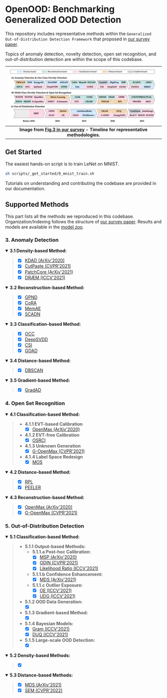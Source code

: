 # OpenOOD: Benchmarking Generalized OOD Detection

This repository includes representative methods within the `Generalized Out-of-Distribution Detection Framework` that proposed
in [our survey paper](https://arxiv.org/abs/2110.11334).

Topics of anomaly detection, novelty detection, open set recognition,
and out-of-distribution detection
are within the scope of this codebase.

| ![timeline.jpg](assets/timeline.jpg) |
|:--:|
| <b>Image from [Fig.3 in our survey](https://arxiv.org/abs/2110.11334) - Timeline for representative methodologies.</b>|


## Get Started

The easiest hands-on script is to train LeNet on MNIST.
```bash
sh scripts/_get_started/0_mnist_train.sh
```
Tutorials on understanding and contributing the codebase are provided in our documentation.

## Supported Methods
This part lists all the methods we reproduced in this codebase.
Organization/Indexing follows the structure of [our survey paper](https://arxiv.org/abs/2110.11334).
Results and models are available in the [model zoo](docs/model_zoo.md).

### 3. Anomaly Detection

<details open>
<summary><b>3.1 Density-based Method:</b></summary>

> - [x] [KDAD (ArXiv'2020)](https://github.com/rohban-lab/Knowledge_Distillation_AD)
> - [x] [CutPaste (CVPR'2021)](https://arxiv.org/abs/2104.04015)
> - [x] [PatchCore (ArXiv'2021)](https://arxiv.org/pdf/2106.08265.pdf)
> - [x] [DRÆM (ICCV'2021)](https://openaccess.thecvf.com/content/ICCV2021/papers/Zavrtanik_DRAEM_-_A_Discriminatively_Trained_Reconstruction_Embedding_for_Surface_Anomaly_ICCV_2021_paper.pdf)
</details>

<details open>
<summary><b>3.2 Reconstruction-based Method:</b></summary>

> - [x] [GPND]()
> - [x] [CoRA]()
> - [x] [MemAE]()
> - [x] [SCADN]()
</details>

<details open>
<summary><b>3.3 Classification-based Method:</b></summary>

> - [x] [OCC]()
> - [x] [DeepSVDD]()
> - [x] [CSI]()
> - [x] [GOAD]()
</details>

<details open>
<summary><b>3.4 Distance-based Method:</b></summary>

> - [x] [DBSCAN]()
</details>

<details open>
<summary><b>3.5 Gradient-based Method:</b></summary>

> - [x] [GradAD]()
</details>


### 4. Open Set Recognition

<details open>
<summary><b>4.1 Classification-based Method:</b></summary>

> - **4.1.1 EVT-based Calibration**
>   - [x] [OpenMax (ArXiv'2020)](https://github.com/rohban-lab/Knowledge_Distillation_AD)
>
> - **4.1.2 EVT-free Calibration**
>   - [x] [OSRCI]()
>
> - **4.1.3 Unknown Generation**
>   - [x] [G-OpenMax (CVPR'2021)](https://arxiv.org/abs/2104.04015)
>
> - **4.1.4 Label Space Redesign**
>   - [x] [MOS]()
>
</details>


<details open>
<summary><b>4.2 Distance-based Method:</b></summary>

> - [x] [RPL](https://github.com/rohban-lab/Knowledge_Distillation_AD)
> - [x] [PEELER](https://arxiv.org/abs/2104.04015)
</details>

<details open>
<summary><b>4.3 Reconstruction-based Method:</b></summary>

> - [x] [OpenMax (ArXiv'2020)](https://github.com/rohban-lab/Knowledge_Distillation_AD)
> - [x] [G-OpenMax (CVPR'2021)](https://arxiv.org/abs/2104.04015)
</details>


### 5. Out-of-Distribution Detection

<details open>
<summary><b>5.1 Classification-based Method:</b></summary>

> - **5.1.1 Output-based Methods:**
>   - **5.1.1.a Post-hoc Calibration:**
>     - [x] [MSP (ArXiv'2020)](https://github.com/rohban-lab/Knowledge_Distillation_AD)
>     - [x] [ODIN (CVPR'2021)](https://arxiv.org/abs/2104.04015)
>     - [x] [Likelihood Ratio (ICCV'2021)]()
>   - **5.1.1.b Confidence Enhancement:**
>     - [x] [MDS (ArXiv'2021)](https://arxiv.org/pdf/2106.08265.pdf)
>   - **5.1.1.c Outlier Exposure:**
>     - [x] [OE (ICCV'2021)]()
>     - [x] [UDG (ICCV'2021)]()
> - **5.1.2 OOD Data Generation:**
>   - [x] []()
> - **5.1.3 Gradient-based Method:**
>   - [x] []()
> - **5.1.4 Bayesian Models:**
>   - [x] [Gram (ICCV'2021)]()
>   - [x] [DUQ (ICCV'2021)]()
> - **5.1.5 Large-scale OOD Detection:**
>   - [x] []()
</details>

<details open>
<summary><b>5.2 Density-based Methods:</b></summary>

> - [x] []()
</details>


<details open>
<summary><b>5.3 Distance-based Methods:</b></summary>

> - [x] [MDS (ArXiv'2021)](https://arxiv.org/pdf/2106.08265.pdf)
> - [x] [SEM (CVPR'2022)](https://arxiv.org/pdf/2106.08265.pdf)
</details>
